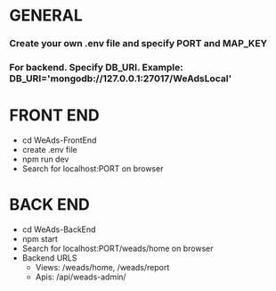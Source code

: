 # GENERAL
### Create your own .env file and specify PORT and MAP_KEY
### For backend. Specify DB_URI. Example: DB_URI='mongodb://127.0.0.1:27017/WeAdsLocal'

# FRONT END

- cd WeAds-FrontEnd
- create .env file
- npm run dev
- Search for localhost:PORT on browser

# BACK END

- cd WeAds-BackEnd
- npm start
- Search for localhost:PORT/weads/home on browser
- Backend URLS
  - Views: /weads/home, /weads/report
  - Apis: /api/weads-admin/
